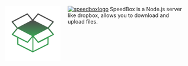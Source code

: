 [![speedboxlogo](https://cloud.githubusercontent.com/assets/3276768/12110148/1275fb90-b3c4-11e5-9dca-88bd408b0e77.png)](https://gitter.im/phimage/Prephirences?utm_source=badge&utm_medium=badge&utm_campaign=pr-badge&utm_content=badge)
[<img align="left" src="logo.png" hspace="20">](#logo) SpeedBox is a Node.js server like dropbox, allows you to download and upload files.
